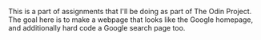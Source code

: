 This is a part of assignments that I'll be doing as part of The Odin Project. The goal here is to make a webpage that looks like the Google homepage, and additionally hard code a Google search page too.
